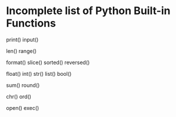 # Incomplete list of Python Built-in Functions

print()
input()

len()
range()

format()
slice()
sorted()
reversed()

float()
int()
str()
list()
bool()

sum()
round()

chr()
ord()

open()
exec()
